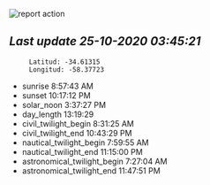![report action](https://github.com/matiasz8/actions-for-reports/workflows/report%20action/badge.svg?branch=develop) 


## *****Last update 25-10-2020 03:45:21*****



		 Latitud: -34.61315
		 Longitud: -58.37723

 - sunrise 	 8:57:43 AM
 - sunset 	 10:17:12 PM
 - solar_noon 	 3:37:27 PM
 - day_length 	 13:19:29
 - civil_twilight_begin 	 8:31:25 AM
 - civil_twilight_end 	 10:43:29 PM
 - nautical_twilight_begin 	 7:59:55 AM
 - nautical_twilight_end 	 11:15:00 PM
 - astronomical_twilight_begin 	 7:27:04 AM
 - astronomical_twilight_end 	 11:47:51 PM
